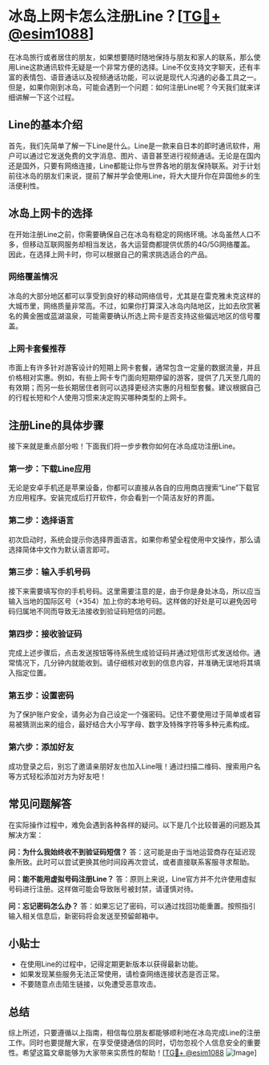# 冰岛上网卡怎么注册Line？[[TG💪+ @esim1088](https://t.me/s/esim1088)]

在冰岛旅行或者居住的朋友，如果想要随时随地保持与朋友和家人的联系，那么使用Line这款通讯软件无疑是一个非常方便的选择。Line不仅支持文字聊天，还有丰富的表情包、语音通话以及视频通话功能，可以说是现代人沟通的必备工具之一。但是，如果你刚到冰岛，可能会遇到一个问题：如何注册Line呢？今天我们就来详细讲解一下这个过程。

## Line的基本介绍

首先，我们先简单了解一下Line是什么。Line是一款来自日本的即时通讯软件，用户可以通过它发送免费的文字消息、图片、语音甚至进行视频通话。无论是在国内还是国外，只要有网络连接，Line都能让你与世界各地的朋友保持联系。对于计划前往冰岛的朋友们来说，提前了解并学会使用Line，将大大提升你在异国他乡的生活便利性。

## 冰岛上网卡的选择

在开始注册Line之前，你需要确保自己在冰岛有稳定的网络环境。冰岛虽然人口不多，但移动互联网服务却相当发达，各大运营商都提供优质的4G/5G网络覆盖。因此，在选择上网卡时，你可以根据自己的需求挑选适合的产品。

### 网络覆盖情况

冰岛的大部分地区都可以享受到良好的移动网络信号，尤其是在雷克雅未克这样的大城市里，网络质量非常高。不过，如果你打算深入冰岛内陆地区，比如去欣赏著名的黄金圈或蓝湖温泉，可能需要确认所选上网卡是否支持这些偏远地区的信号覆盖。

### 上网卡套餐推荐

市面上有许多针对游客设计的短期上网卡套餐，通常包含一定量的数据流量，并且价格相对实惠。例如，有些上网卡专门面向短期停留的游客，提供了几天至几周的有效期；而另一些长期居住者则可以选择更经济实惠的月租型套餐。建议根据自己的行程长短和个人使用习惯来决定购买哪种类型的上网卡。

## 注册Line的具体步骤

接下来就是重点部分啦！下面我们将一步步教你如何在冰岛成功注册Line。

### 第一步：下载Line应用

无论是安卓手机还是苹果设备，你都可以直接从各自的应用商店搜索“Line”下载官方应用程序。安装完成后打开软件，你会看到一个简洁友好的界面。

### 第二步：选择语言

初次启动时，系统会提示你选择界面语言。如果你希望全程使用中文操作，那么请选择简体中文作为默认语言即可。

### 第三步：输入手机号码

接下来需要填写你的手机号码。这里需要注意的是，由于你是身处冰岛，所以应当输入当地的国际区号（+354）加上你的本地号码。这样做的好处是可以避免因号码归属地不同而导致无法接收到验证码短信的问题。

### 第四步：接收验证码

完成上述步骤后，点击发送按钮等待系统生成验证码并通过短信形式发送给你。通常情况下，几分钟内就能收到。请仔细核对收到的信息内容，并准确无误地将其填入指定位置。

### 第五步：设置密码

为了保护账户安全，请务必为自己设定一个强密码。记住不要使用过于简单或者容易被猜测出来的组合，最好结合大小写字母、数字及特殊字符等多种元素构成。

### 第六步：添加好友

成功登录之后，别忘了邀请亲朋好友也加入Line哦！通过扫描二维码、搜索用户名等方式轻松添加对方为好友吧！

## 常见问题解答

在实际操作过程中，难免会遇到各种各样的疑问。以下是几个比较普遍的问题及其解决方案：

**问：为什么我始终收不到验证码短信？**
答：这可能是由于当地运营商存在延迟现象所致。此时可以尝试更换其他时间段再次尝试，或者直接联系客服寻求帮助。

**问：能不能用虚拟号码注册Line？**
答：原则上来说，Line官方并不允许使用虚拟号码进行注册。这样做可能会导致账号被封禁，请谨慎对待。

**问：忘记密码怎么办？**
答：如果忘记了密码，可以通过找回功能重置。按照指引输入相关信息后，新密码将会发送至预留邮箱中。

## 小贴士

- 在使用Line的过程中，记得定期更新版本以获得最新功能。
- 如果发现某些服务无法正常使用，请检查网络连接状态是否正常。
- 不要随意点击陌生链接，以免遭受恶意攻击。

## 总结

综上所述，只要遵循以上指南，相信每位朋友都能够顺利地在冰岛完成Line的注册工作。同时也要提醒大家，在享受便捷通信的同时，切勿忽视个人信息安全的重要性。希望这篇文章能够为大家带来实质性的帮助！[[TG💪+ @esim1088](https://t.me/s/esim1088) ![Image](https://i.postimg.cc/4NQfJmqS/Snipaste-2025-05-13-00-14-12.png)]